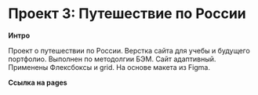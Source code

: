 # Проект 3: Путешествие по России

**Интро**

Проект о путешествии по России.
Верстка сайта для учебы и будущего портфолио. Выполнен по методолгии БЭМ. Сайт адаптивный. Применены Флексбоксы и grid.
На основе макета из Figma.

**Ссылка на pages**


